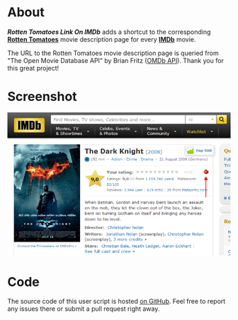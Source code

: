 # About
**_Rotten Tomatoes Link On IMDb_**  adds a shortcut to the corresponding [**Rotten Tomatoes**](http://www.rottentomatoes.com/) movie description page for every [**IMDb**](http://www.imdb.com/) movie.

The URL to the Rotten Tomatoes movie description page is queried from "The Open Movie Database API" by Brian Fritz ([OMDb API](http://www.omdbapi.com/)). Thank you for this great project!

# Screenshot
![](https://raw.githubusercontent.com/Ede123/userscripts/master/screenshots/Rotten_Tomatoes_Link_On_IMDb_1.png)

# Code
The source code of this user script is hosted [on GitHub](https://github.com/Ede123/userscripts). Feel free to report any issues there or submit a pull request right away.